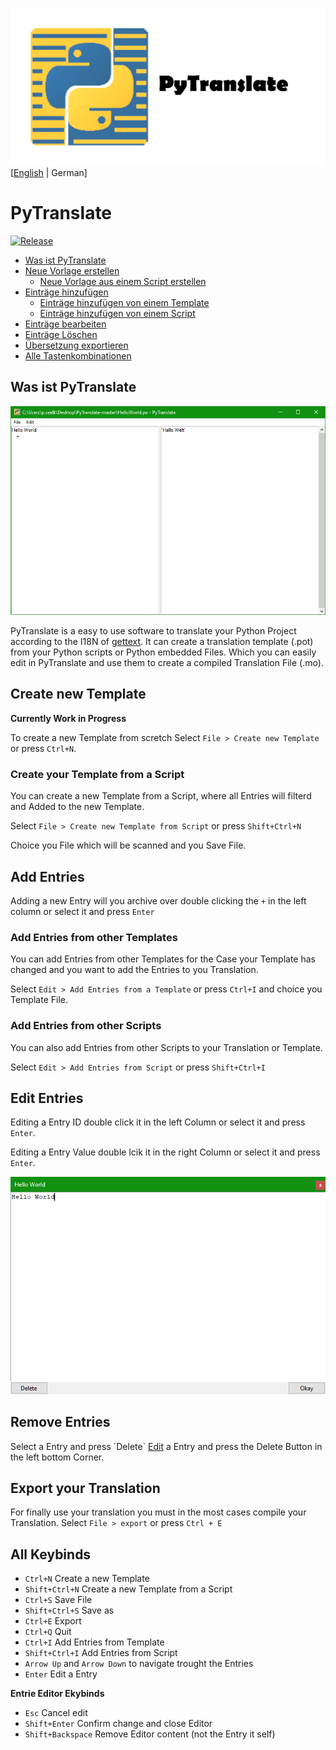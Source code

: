 ![Logo of PyTranslate](https://raw.githubusercontent.com/GreenSky-Productions/PyTranslate/master/images/SocialPreviewPyTranslate.png)
[[English](README.md) | German]
# PyTranslate

[![Release](https://img.shields.io/github/downloads/GreenSky-Productions/PyTranslate/v1.1/total?color=green)](https://github.com/GreenSky-Productions/PyTranslate/releases/latest)



* [Was ist PyTranslate](README-DE.md#was-istpytranslate)
* [Neue Vorlage erstellen](README-DE.md#neue-vorlage-erstellen)
  * [Neue Vorlage aus einem Script erstellen](README-DE.md#neue-vorlage-aus-einem-script-erstellen)
* [Einträge hinzufügen](README-DE.md#eiträge-hinzufügen)
  * [Einträge hinzufügen von einem Template](README-DE.md#einträge-hinzufügen-von-einem-template)
  * [Einträge hinzufügen von einem Script](README-DE.md#einträge-hinzufügen-von-einem-script)
* [Einträge bearbeiten](README-DE.md#einträge-bearbeiten)
* [Einträge Löschen](README-DE.md#einträge-löschen)
* [Übersetzung exportieren](README-DE.md#übersetzung-exportieren)
* [Alle Tastenkombinationen](README-DE.md#alle-tastenkombinationen)

## Was ist PyTranslate

![Image of PyTranslate](https://raw.githubusercontent.com/GreenSky-Productions/PyTranslate/master/images/PyTranslate.png)


PyTranslate is a easy to use software to translate your Python Project according to the I18N of [gettext](https://docs.python.org/3/library/gettext.html).
It can create a translation template (.pot) from your Python scripts or Python embedded Files. 
Which you can easily edit in PyTranslate and use them to create a compiled Translation File (.mo).

## Create new Template

**Currently Work in Progress**

To create a new Template from scretch Select `File > Create new Template` or press `Ctrl+N`.

### Create your Template from a Script

You can create a new Template from a Script, where all Entries will filterd and Added to the new Template.

Select `File > Create new Template from Script` or press `Shift+Ctrl+N`

Choice you File which will be scanned and you Save File.

## Add Entries

Adding a new Entry will you archive over double clicking the `+` in the left column or select it and press `Enter`

### Add Entries from other Templates

You can add Entries from other Templates for the Case your Template has changed and you want to add the Entries to you Translation.

Select `Edit > Add Entries from a Template` or press `Ctrl+I` and choice you Template File.

### Add Entries from other Scripts

You can also add Entries from other Scripts to your Translation or Template. 

Select `Edit > Add Entries from Script` or press `Shift+Ctrl+I`

## Edit Entries

Editing a Entry ID double click it in the left Column or select it and press `Enter`.

Editing a Entry Value double lcik it in the right Column or select it and press `Enter`.

![Image of PyTranslate](https://raw.githubusercontent.com/GreenSky-Productions/PyTranslate/master/images/EditEntry.png)

## Remove Entries

Select a Entry and press ´Delete`
[Edit](README-DE.md#edit-entries) a Entry and press the Delete Button in the left bottom Corner.

## Export your Translation
For finally use your translation you must in the most cases compile your Translation.
Select `File > export` or press `Ctrl + E`

## All Keybinds

* `Ctrl+N` Create a new Template
* `Shift+Ctrl+N` Create a new Template from a Script
* `Ctrl+S` Save File
* `Shift+Ctrl+S` Save as
* `Ctrl+E` Export
* `Ctrl+Q` Quit
* `Ctrl+I` Add Entries from Template
* `Shift+Ctrl+I` Add Entries from Script
* `Arrow Up` and `Arrow Down` to navigate trought the Entries
* `Enter` Edit a Entry

**Entrie Editor Ekybinds**
* `Esc` Cancel edit
* `Shift+Enter` Confirm change and close Editor
* `Shift+Backspace` Remove Editor content (not the Entry it self)


